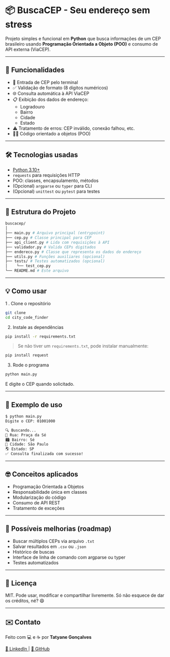 # 📦 BuscaCEP - Seu endereço sem stress

Projeto simples e funcional em **Python** que busca informações de um CEP brasileiro usando **Programação Orientada a Objeto (POO)** e consumo de API externa (ViaCEP).

---

## 🚀 Funcionalidades

- 🔢 Entrada de CEP pelo terminal
- ✅ Validação de formato (8 dígitos numéricos)
- 🌐 Consulta automática à API ViaCEP
- 📋 Exibição dos dados de endereço:
  - Logradouro
  - Bairro
  - Cidade
  - Estado
- ⚠️ Tratamento de erros: CEP inválido, conexão falhou, etc.
- 👨‍💻 Código orientado a objetos (POO)

---

## 🛠️ Tecnologias usadas

- [Python 3.10+](https://www.python.org/)
- `requests` para requisições HTTP
- POO: classes, encapsulamento, métodos
- (Opcional) `argparse` ou `typer` para CLI
- (Opcional) `unittest` ou `pytest` para testes

---

## 📂 Estrutura do Projeto

```bash
buscacep/
│
├── main.py # Arquivo principal (entrypoint)
├── cep.py # Classe principal para CEP
├── api_client.py # Lida com requisições à API
├── validador.py # Valida CEPs digitados
├── endereco.py # Classe que representa os dados do endereço
├── utils.py # Funções auxiliares (opcional)
├── tests/ # Testes automatizados (opcional)
│    └── test_cep.py
└── README.md # Este arquivo
```

---

## 💡 Como usar
1 . Clone o repositório
```bash
git clone 
cd city_code_finder
```

2. Instale as dependências
```bash
pip install -r requirements.txt
```

> Se não tiver um `requirements.txt`, pode instalar manualmente:

```bash
pip install request
```

3. Rode o programa
```bash
python main.py
```

E digite o CEP quando solicitado.

---

## 🧪 Exemplo de uso

```bash
$ python main.py
Digite o CEP: 01001000

🔍 Buscando...
📍 Rua: Praça da Sé
🏙️ Bairro: Sé
🌆 Cidade: São Paulo
🌎 Estado: SP
✅ Consulta finalizada com sucesso!

```

---

## 🤓 Conceitos aplicados
- Programação Orientada a Objetos
- Responsabilidade única em classes
- Modularização do código
- Consumo de API REST
- Tratamento de exceções

---

## 🧠 Possíveis melhorias (roadmap)
- Buscar múltiplos CEPs via arquivo ``.txt``
- Salvar resultados em ``.csv`` ou ``.json``
- Histórico de buscas
- Interface de linha de comando com argparse ou typer
- Testes automatizados

---

## 📃 Licença
MIT. Pode usar, modificar e compartilhar livremente. Só não esquece de dar os créditos, né? 😄

---

## ✉️ Contato
Feito com 💻 e ☕ por **Tatyane Gonçalves**

[🔗 LinkedIn ](https://www.linkedin.com/in/tatyanegoncalves/) | [🐙 GitHub](https://github.com/Tatyane-Goncalves)
